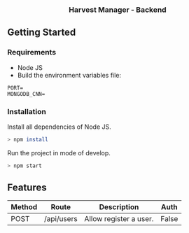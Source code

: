 <h3 align="center">Harvest Manager - Backend</h3>

## Getting Started

### Requirements

* Node JS
* Build the environment variables file:

```
PORT=
MONGODB_CNN=
```

### Installation

Install all dependencies of Node JS.

~~~bash
> npm install
~~~

Run the project in mode of develop.
~~~bash
> npm start
~~~

## Features

| Method | Route | Description | Auth |
| --- | --- | --- | --- |
| POST | /api/users | Allow register a user. | False |
